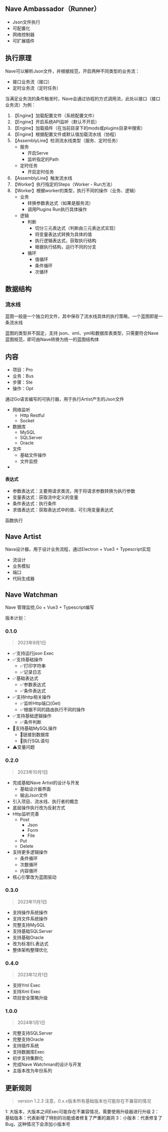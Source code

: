 ## Nave Ambassador（Runner）

- Json文件执行
- 可配置化
- 网络控制器
- 可扩展插件

## 执行原理

Nave可以解析Json文件，并根据规范，开启两种不同类型的业务流：

- 接口业务流（接口）
- 定时业务流（定时任务）

当满足业务流的条件触发时，Nave会通过协程的方式调用流，此处以接口（接口业务流）为例：

1. 【Engine】加载配置文件（系统配置文件）
2. 【Engine】开启系统API监听（默认不开启）
3. 【Engine】加载插件（在当前目录下的mods或plugins目录中搜索）
4. 【Engine】根据配置文件或默认值加载流水线（协程）
5. 【AssemblyLine】检测流水线类型（服务、定时任务）
    - 服务
        - 开启Serve
        - 监听指定的Path
    - 定时任务
        - 开启定时任务
6. 【AssemblyLine】触发流水线
7. 【Worker】执行指定的Steps（Worker - Run方法）
8. 【Worker】根据worker的类型，执行不同的操作（业务、逻辑）
    - 业务
        - 转换参数表达式（如果是服务流）
        - 调用Plugins Run执行具体操作
    - 逻辑
        - 判断
            - 切分三元表达式（判断由三元表达式实现）
            - 将变量表达式转换为具体的值
            - 执行逻辑表达式，获取执行结构
            - 根据执行结构，运行不同的分支
        - 循环
            - 值循环
            - 条件循环
            - 次循环

## 数据结构

### 流水线

蓝图一般是一个独立的文件，其中保存了流水线具体的执行策略，一个蓝图即是一条流水线

蓝图的类型并不固定，支持 json、xml、yml和数据库表类型，只需要符合Nave蓝图规范，即可由Nave转换为统一的蓝图结构体

## 内容

- 项目：Pro
- 业务：Bus
- 步骤：Ste
- 操作：Opt

通过Go语言编写的可执行器，用于执行Artist产生的Json文件

- 网络监听
    - Http Restful
    - Socket
- 数据库
    - MySQL
    - SQLServer
    - Oracle
- 文件
    - 基础文件操作
    - 文件监控
-

#### 表达式

- 参数表达式：主要用请求类流，用于将请求参数转换为执行参数
- 变量表达式：获取流中定义的变量
- 条件表达式：执行条件
- 求值表达式：获取表达式中的值，可引用变量表达式

函数执行

## Nave Artist

Nava设计器，用于设计业务流程，通过Electron + Vue3 + Typescript实现

- 流设计
- 业务模拟
- 端口
- 代码生成器

## Nave Watchman

Nave 管理监控,Go + Vue3 + Typescript编写

版本计划：

### 0.1.0

> 2023年9月1日

- ✅支持运行json Exec
- ✅支持基础操作
    - ✅打印字符串
    - ✅记录日志
- ✅基础表达式
    - ✅参数表达式
    - ✅条件表达式
- ✅支持http相关操作
    - ✅监听Http端口(Get)
    - ✅根据不同的路由执行不同的操作
- ✅支持基础逻辑操作
    - ✅条件判断
- 🤔支持基础MySQL操作
    - 🤔链接到数据库
    - 🤔执行SQL语句
- ⚠️变量问题

### 0.2.0

> 2023年10月1日

- 完成基础Nave Artist的设计与开发
    - 基础设计器界面
    - 输出Json文件
- 引入项目、流水线、执行者的概念
- 底层操作执行改为反射方式
- Http监听完善
    - Post
        - Json
        - Form
        - File
    - Put
    - Delete
- 支持更多逻辑操作
    - 条件循环
    - 次数循环
    - 内容循环
- 核心引擎改为蓝图驱动

### 0.3.0

> 2023年11月1日

- 支持操作系统操作
- 支持文件系统操作
- 完整支持MySQL
- 支持基础SQLServer
- 支持基础Oracle
- 改为标准EL表达式
- 整体架构整理优化

### 0.4.0

> 2023年12月1日

- 支持Yml Exec
- 支持Xml Exec
- 项目安全策略升级

### 1.0.0

> 2024年1月1日

- 完整支持SQLServer
- 完整支持Oracle
- 支持插件系统
- 支持数据库Exec
- 初步支持集群化
- 完成Nave Watchman的设计与开发
- 主版本改为年份系列

## 更新规则

> version 1.2.3
> 注意，0.x.x版本所有基础版本也可能存在不兼容的情况

1: 大版本，大版本之间Exec可能存在不兼容情况，需要使用升级器进行升级
2：基础版本：代表新增了特别的功能或者修复了严重的漏洞
3：小版本：代表修复了Bug，这种情况下会添加小版本号